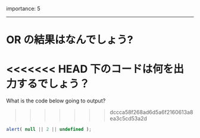 importance: 5

---

# OR の結果はなんでしょう?

<<<<<<< HEAD
下のコードは何を出力するでしょう？
=======
What is the code below going to output?
>>>>>>> dccca58f268ad6d5a6f2160613a8ea3c5cd53a2d

```js
alert( null || 2 || undefined );
```
